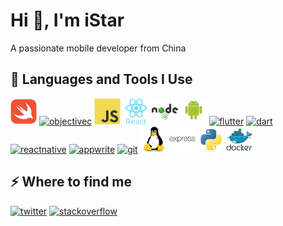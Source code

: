 <h1>Hi 👋, I'm iStar</h1>


<p>A passionate mobile developer from China</p>


<h2>🚀 Languages and Tools I Use</h2>
<p>
        <a target="_blank"
                href="https://raw.githubusercontent.com/devicons/devicon/master/icons/swift/swift-original.svg"
                style="display: inline-block;"><img
                        src="https://raw.githubusercontent.com/devicons/devicon/master/icons/swift/swift-original.svg"
                        alt="swift" width="42" height="42" /></a>
        <a target="_blank" href="https://www.vectorlogo.zone/logos/apple_objectivec/apple_objectivec-icon.svg"
                style="display: inline-block;"><img
                        src="https://www.vectorlogo.zone/logos/apple_objectivec/apple_objectivec-icon.svg"
                        alt="objectivec" width="42" height="42" /></a>
        <a target="_blank"
                href="https://raw.githubusercontent.com/devicons/devicon/master/icons/javascript/javascript-original.svg"
                style="display: inline-block;"><img
                        src="https://raw.githubusercontent.com/devicons/devicon/master/icons/javascript/javascript-original.svg"
                        alt="javascript" width="42" height="42" /></a>
        <a target="_blank"
                href="https://raw.githubusercontent.com/devicons/devicon/master/icons/react/react-original-wordmark.svg"
                style="display: inline-block;"><img
                        src="https://raw.githubusercontent.com/devicons/devicon/master/icons/react/react-original-wordmark.svg"
                        alt="react" width="42" height="42" /></a>
        <a target="_blank"
                href="https://raw.githubusercontent.com/devicons/devicon/master/icons/nodejs/nodejs-original-wordmark.svg"
                style="display: inline-block;"><img
                        src="https://raw.githubusercontent.com/devicons/devicon/master/icons/nodejs/nodejs-original-wordmark.svg"
                        alt="nodejs" width="42" height="42" /></a>
        <a target="_blank"
                href="https://raw.githubusercontent.com/devicons/devicon/master/icons/android/android-original-wordmark.svg"
                style="display: inline-block;"><img
                        src="https://raw.githubusercontent.com/devicons/devicon/master/icons/android/android-original-wordmark.svg"
                        alt="android" width="42" height="42" /></a>
        <a target="_blank" href="https://www.vectorlogo.zone/logos/flutterio/flutterio-icon.svg"
                style="display: inline-block;"><img src="https://www.vectorlogo.zone/logos/flutterio/flutterio-icon.svg"
                        alt="flutter" width="42" height="42" /></a>
        <a target="_blank" href="https://www.vectorlogo.zone/logos/dartlang/dartlang-icon.svg"
                style="display: inline-block;"><img src="https://www.vectorlogo.zone/logos/dartlang/dartlang-icon.svg"
                        alt="dart" width="42" height="42" /></a>
        <a target="_blank" href="https://reactnative.dev/img/header_logo.svg" style="display: inline-block;"><img
                        src="https://reactnative.dev/img/header_logo.svg" alt="reactnative" width="42"
                        height="42" /></a>
        <a target="_blank" href="https://www.vectorlogo.zone/logos/appwriteio/appwriteio-icon.svg"
                style="display: inline-block;"><img
                        src="https://www.vectorlogo.zone/logos/appwriteio/appwriteio-icon.svg" alt="appwrite" width="42"
                        height="42" /></a>
        <a target="_blank" href="https://www.vectorlogo.zone/logos/git-scm/git-scm-icon.svg"
                style="display: inline-block;"><img src="https://www.vectorlogo.zone/logos/git-scm/git-scm-icon.svg"
                        alt="git" width="42" height="42" /></a>
        <a target="_blank"
                href="https://raw.githubusercontent.com/devicons/devicon/master/icons/linux/linux-original.svg"
                style="display: inline-block;"><img
                        src="https://raw.githubusercontent.com/devicons/devicon/master/icons/linux/linux-original.svg"
                        alt="linux" width="42" height="42" /></a>
        <a target="_blank"
                href="https://raw.githubusercontent.com/devicons/devicon/master/icons/express/express-original-wordmark.svg"
                style="display: inline-block;"><img
                        src="https://raw.githubusercontent.com/devicons/devicon/master/icons/express/express-original-wordmark.svg"
                        alt="express" width="42" height="42" /></a>
        <a target="_blank"
                href="https://raw.githubusercontent.com/devicons/devicon/master/icons/python/python-original.svg"
                style="display: inline-block;"><img
                        src="https://raw.githubusercontent.com/devicons/devicon/master/icons/python/python-original.svg"
                        alt="python" width="42" height="42" /></a>
        <a target="_blank"
                href="https://raw.githubusercontent.com/devicons/devicon/master/icons/docker/docker-original-wordmark.svg"
                style="display: inline-block;"><img
                        src="https://raw.githubusercontent.com/devicons/devicon/master/icons/docker/docker-original-wordmark.svg"
                        alt="docker" width="42" height="42" /></a>
</p>


<h2>⚡️ Where to find me</h2>
<p>
        <a target="_blank" href="https://x.com/_istar__" style="display: inline-block;"><img
                        src="https://img.shields.io/badge/twitter-x?style=for-the-badge&logo=x&logoColor=white&color=%230f1419"
                        alt="twitter" /></a>
        <a target="_blank" href="https://stackoverflow.com/users/1150251" style="display: inline-block;"><img
                        src="https://img.shields.io/badge/stackoverflow-logo?style=for-the-badge&logo=stackoverflow&logoColor=white&color=%23cc0000"
                        alt="stackoverflow" /></a>
</p>
